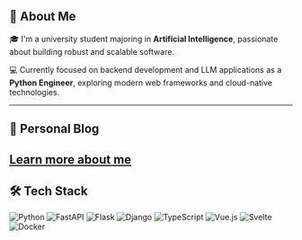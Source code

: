 ## 👋 About Me

🎓 I'm a university student majoring in **Artificial Intelligence**, passionate about building robust and scalable software.

💻 Currently focused on backend development and LLM applications as a **Python Engineer**, exploring modern web frameworks and cloud-native technologies.

---
## 📜 Personal Blog
[Learn more about me](https://fuxingg.github.io/)
---
## 🛠️ Tech Stack

<p align="left">
  <img src="https://img.shields.io/badge/Python-3776AB?style=flat&logo=python&logoColor=white" alt="Python" />
  <img src="https://img.shields.io/badge/FastAPI-009688?style=flat&logo=fastapi&logoColor=white" alt="FastAPI" />
  <img src="https://img.shields.io/badge/Flask-000000?style=flat&logo=flask&logoColor=white" alt="Flask" />
  <img src="https://img.shields.io/badge/Django-092E20?style=flat&logo=django&logoColor=white" alt="Django" />
  <img src="https://img.shields.io/badge/TypeScript-3178C6?style=flat&logo=typescript&logoColor=white" alt="TypeScript" />
  <img src="https://img.shields.io/badge/Vue.js-42b883?style=flat&logo=vue.js&logoColor=white" alt="Vue.js" />
  <img src="https://img.shields.io/badge/Svelte-FF3E00?style=flat&logo=svelte&logoColor=white" alt="Svelte" />
  <img src="https://img.shields.io/badge/Docker-2496ED?style=flat&logo=docker&logoColor=white" alt="Docker" />
</p>
